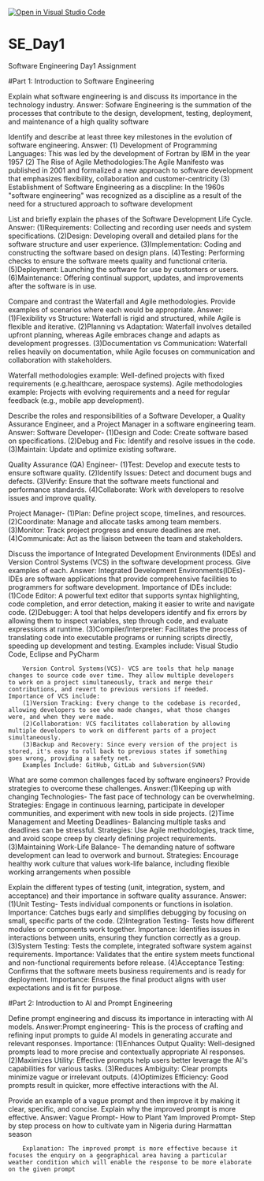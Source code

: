 [![Open in Visual Studio Code](https://classroom.github.com/assets/open-in-vscode-2e0aaae1b6195c2367325f4f02e2d04e9abb55f0b24a779b69b11b9e10269abc.svg)](https://classroom.github.com/online_ide?assignment_repo_id=15571581&assignment_repo_type=AssignmentRepo)
# SE_Day1
Software Engineering Day1 Assignment

#Part 1: Introduction to Software Engineering

Explain what software engineering is and discuss its importance in the technology industry.
Answer: Sofware Engineering is the summation of the processes that contribute to the design, development, testing, deployment, and maintenance of a high quality software

Identify and describe at least three key milestones in the evolution of software engineering.
Answer: (1) Development of Programming Languages: This was led by the development of Fortran by IBM in the year 1957
        (2) The Rise of Agile Methodologies:The Agile Manifesto was published in 2001 and formalized a new approach to software                     development that emphasizes flexibility, collaboration and customer-centricity 
        (3) Establishment of Software Engineering as a discpline: In the 1960s "software engineering" was recognized as a discipline as             a result of the need for a structured approach to software development
        
List and briefly explain the phases of the Software Development Life Cycle.
Answer: (1)Requirements: Collecting and recording user needs and system specifications.
        (2)Design: Developing overall and detailed plans for the software structure and user experience.
        (3)Implementation: Coding and constructing the software based on design plans.
        (4)Testing: Performing checks to ensure the software meets quality and functional criteria.
        (5)Deployment: Launching the software for use by customers or users.
        (6)Maintenance: Offering continual support, updates, and improvements after the software is in use.
        
Compare and contrast the Waterfall and Agile methodologies. Provide examples of scenarios where each would be appropriate.
Answer: (1)Flexibility vs Structure: Waterfall is rigid and structured, while Agile is flexible and iterative.
        (2)Planning vs Adaptation: Waterfall involves detailed upfront planning, whereas Agile embraces change and adapts as                       development progresses.
        (3)Documentation vs Communication: Waterfall relies heavily on documentation, while Agile focuses on communication and                     collaboration with stakeholders.
        
  Waterfall methodologies example: Well-defined projects with fixed requirements (e.g.healthcare, aerospace systems).
  Agile methodologies example: Projects with evolving requirements and a need for regular feedback (e.g., mobile app development).
  
Describe the roles and responsibilities of a Software Developer, a Quality Assurance Engineer, and a Project Manager in a software engineering team.
Answer: Software Developer- (1)Design and Code: Create software based on specifications.
                            (2)Debug and Fix: Identify and resolve issues in the code.
                            (3)Maintain: Update and optimize existing software.

  Quality Assurance (QA) Engineer- (1)Test: Develop and execute tests to ensure software quality.
                                   (2)Identify Issues: Detect and document bugs and defects.
                                   (3)Verify: Ensure that the software meets functional and performance standards.
                                   (4)Collaborate: Work with developers to resolve issues and improve quality.

  Project Manager- (1)Plan: Define project scope, timelines, and resources.
                   (2)Coordinate: Manage and allocate tasks among team members.
                   (3)Monitor: Track project progress and ensure deadlines are met.
                   (4)Communicate: Act as the liaison between the team and stakeholders.

Discuss the importance of Integrated Development Environments (IDEs) and Version Control Systems (VCS) in the software development process. Give examples of each.
Answer: Integrated Development Environments(IDEs)- IDEs are software applications that provide comprehensive facilities to programmers          for software development. Importance of IDEs include:
        (1)Code Editor: A powerful text editor that supports syntax highlighting, code completion, and error detection, making it                 easier to write and navigate code.
        (2)Debugger: A tool that helps developers identify and fix errors by allowing them to inspect variables, step through code, and            evaluate expressions at runtime.
        (3)Compiler/Interpreter: Facilitates the process of translating code into executable programs or running scripts directly,                 speeding up development and testing.
        Examples include: Visual Studio Code, Eclipse and PyCharm

        Version Control Systems(VCS)- VCS are tools that help manage changes to source code over time. They allow multiple developers           to work on a project simultaneously, track and merge their contributions, and revert to previous versions if needed.                    Importance of VCS include:
        (1)Version Tracking: Every change to the codebase is recorded, allowing developers to see who made changes, what those changes             were, and when they were made.
        (2)Collaboration: VCS facilitates collaboration by allowing multiple developers to work on different parts of a project                    simultaneously.
        (3)Backup and Recovery: Since every version of the project is stored, it's easy to roll back to previous states if something               goes wrong, providing a safety net.
        Examples Include: GitHub, GitLab and Subversion(SVN)

What are some common challenges faced by software engineers? Provide strategies to overcome these challenges.
Answer:(1)Keeping up with changing Technologies- The fast pace of technology can be overwhelming.
        Strategies: Engage in continuous learning, participate in developer communities, and experiment with new tools in side projects.
       (2)Time Management and Meeting Deadlines- Balancing multiple tasks and deadlines can be stressful.
        Strategies: Use Agile methodologies, track time, and avoid scope creep by clearly defining project requirements. 
       (3)Maintaining Work-Life Balance- The demanding nature of software development can lead to overwork and burnout.
        Strategies: Encourage healthy work culture that values work-life balance, including flexible working arrangements when possible
        
Explain the different types of testing (unit, integration, system, and acceptance) and their importance in software quality assurance.
Answer: (1)Unit Testing- Tests individual components or functions in isolation. 
        Importance: Catches bugs early and simplifies debugging by focusing on small, specific parts of the code.
        (2)Integration Testing- Tests how different modules or components work together. 
        Importance: Identifies issues in interactions between units, ensuring they function correctly as a group.
        (3)System Testing: Tests the complete, integrated software system against requirements. 
        Importance: Validates that the entire system meets functional and non-functional requirements before release.
        (4)Acceptance Testing: Confirms that the software meets business requirements and is ready for deployment. 
        Importance: Ensures the final product aligns with user expectations and is fit for purpose.

#Part 2: Introduction to AI and Prompt Engineering


Define prompt engineering and discuss its importance in interacting with AI models.
Answer:Prompt engineering- This is the process of crafting and refining input prompts to guide AI models in generating accurate and            relevant responses.
       Importance:
        (1)Enhances Output Quality: Well-designed prompts lead to more precise and contextually appropriate AI responses.
        (2)Maximizes Utility: Effective prompts help users better leverage the AI's capabilities for various tasks.
        (3)Reduces Ambiguity: Clear prompts minimize vague or irrelevant outputs.
        (4)Optimizes Efficiency: Good prompts result in quicker, more effective interactions with the AI.

Provide an example of a vague prompt and then improve it by making it clear, specific, and concise. Explain why the improved prompt is more effective.
Answer: Vague Prompt- How to Plant Yam
        Improved Prompt- Step by step process on how to cultivate yam in Nigeria during Harmattan season

        Explanation: The improved prompt is more effective because it focuses the enquiry on a geographical area having a particular            weather condition which will enable the response to be more elaborate on the given prompt
